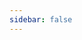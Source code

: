 ```yaml
---
sidebar: false
---
```


<template>
<h1>Lounge names history</h1>
<em>List is curated by <a href="https://discordhub.com/profile/159016432498114560">Torch</a></em><hr>
<div id="loungeNames"><h2>Loading...</h2></div>
</template>
<style>
  .theme-default-content:not(.custom) {
    max-width: max-content !important;
  }
</style>
<ClientOnly>
<tt>
<script>
fetch('https://cors-anywhere.herokuapp.com/https://torch.is/typing/loungenameshtml.txt')
  .then(function(response) {
    return response.text();
  })
  .then(function(loungeNames) {
    document.getElementById('loungeNames').innerHTML = loungeNames
  });
</script>
</tt>
</ClientOnly>
